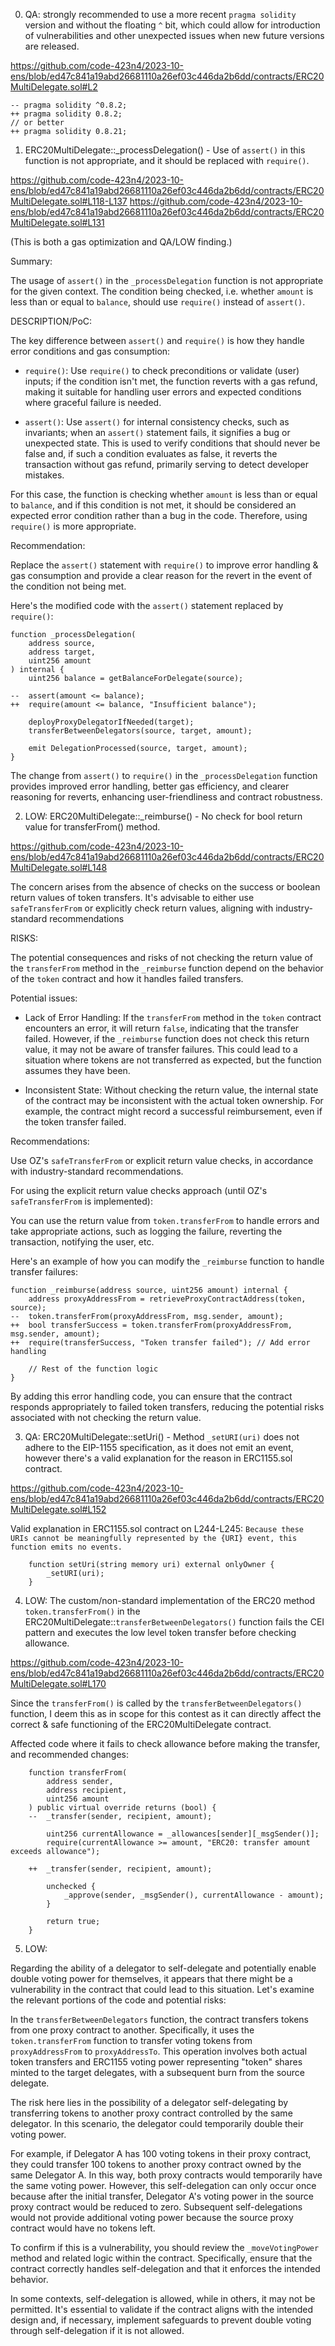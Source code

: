 0. QA: strongly recommended to use a more recent `pragma solidity` version and without the floating `^` bit, which could allow for introduction of vulnerabilities and other unexpected issues when new future versions are released.

https://github.com/code-423n4/2023-10-ens/blob/ed47c841a19abd26681110a26ef03c446da2b6dd/contracts/ERC20MultiDelegate.sol#L2

```solidity
-- pragma solidity ^0.8.2;
++ pragma solidity 0.8.2;
// or better
++ pragma solidity 0.8.21;
```

1. ERC20MultiDelegate::_processDelegation() - Use of `assert()` in this function is not appropriate, and it should be replaced with `require()`. 

https://github.com/code-423n4/2023-10-ens/blob/ed47c841a19abd26681110a26ef03c446da2b6dd/contracts/ERC20MultiDelegate.sol#L118-L137
https://github.com/code-423n4/2023-10-ens/blob/ed47c841a19abd26681110a26ef03c446da2b6dd/contracts/ERC20MultiDelegate.sol#L131

(This is both a gas optimization and QA/LOW finding.)

Summary:

The usage of `assert()` in the `_processDelegation` function is not appropriate for the given context. The condition being checked, i.e. whether `amount` is less than or equal to `balance`, should use `require()` instead of `assert()`.

DESCRIPTION/PoC:

The key difference between `assert()` and `require()` is how they handle error conditions and gas consumption:

- `require()`: Use `require()` to check preconditions or validate (user) inputs; if the condition isn't met, the function reverts with a gas refund, making it suitable for handling user errors and expected conditions where graceful failure is needed.

- `assert()`: Use `assert()` for internal consistency checks, such as invariants; when an `assert()` statement fails, it signifies a bug or unexpected state. 
This is used to verify conditions that should never be false and, if such a condition evaluates as false, it reverts the transaction without gas refund, primarily serving to detect developer mistakes.

For this case, the function is checking whether `amount` is less than or equal to `balance`, and if this condition is not met, it should be considered an expected error condition rather than a bug in the code. 
Therefore, using `require()` is more appropriate.
 
Recommendation:

Replace the `assert()` statement with `require()` to improve error handling & gas consumption and provide a clear reason for the revert in the event of the condition not being met.

Here's the modified code with the `assert()` statement replaced by `require()`:
```solidity
function _processDelegation(
    address source,
    address target,
    uint256 amount
) internal {
    uint256 balance = getBalanceForDelegate(source);

--  assert(amount <= balance);
++  require(amount <= balance, "Insufficient balance");

    deployProxyDelegatorIfNeeded(target);
    transferBetweenDelegators(source, target, amount);
    
    emit DelegationProcessed(source, target, amount);
}
```
The change from `assert()` to `require()` in the `_processDelegation` function provides improved error handling, better gas efficiency, and clearer reasoning for reverts, enhancing user-friendliness and contract robustness.


2. LOW: ERC20MultiDelegate::_reimburse() - No check for bool return value for transferFrom() method.

https://github.com/code-423n4/2023-10-ens/blob/ed47c841a19abd26681110a26ef03c446da2b6dd/contracts/ERC20MultiDelegate.sol#L148

The concern arises from the absence of checks on the success or boolean return values of token transfers. It's advisable to either use `safeTransferFrom` or explicitly check return values, aligning with industry-standard recommendations

RISKS:

The potential consequences and risks of not checking the return value of the `transferFrom` method in the `_reimburse` function depend on the behavior of the `token` contract and how it handles failed transfers. 

Potential issues:

- Lack of Error Handling: 
If the `transferFrom` method in the `token` contract encounters an error, it will return `false`, indicating that the transfer failed. 
However, if the `_reimburse` function does not check this return value, it may not be aware of transfer failures. This could lead to a situation where tokens are not transferred as expected, but the function assumes they have been.

- Inconsistent State: Without checking the return value, the internal state of the contract may be inconsistent with the actual token ownership. For example, the contract might record a successful reimbursement, even if the token transfer failed.

Recommendations:

Use OZ's `safeTransferFrom` or explicit return value checks, in accordance with industry-standard recommendations.

For using the explicit return value checks approach (until OZ's `safeTransferFrom` is implemented):

You can use the return value from `token.transferFrom` to handle errors and take appropriate actions, such as logging the failure, reverting the transaction, notifying the user, etc.

Here's an example of how you can modify the `_reimburse` function to handle transfer failures: 
```solidity
function _reimburse(address source, uint256 amount) internal {
    address proxyAddressFrom = retrieveProxyContractAddress(token, source);
--  token.transferFrom(proxyAddressFrom, msg.sender, amount);
++  bool transferSuccess = token.transferFrom(proxyAddressFrom, msg.sender, amount);
++  require(transferSuccess, "Token transfer failed"); // Add error handling

    // Rest of the function logic
}
```
By adding this error handling code, you can ensure that the contract responds appropriately to failed token transfers, reducing the potential risks associated with not checking the return value.


3. QA: ERC20MultiDelegate::setUri() - Method `_setURI(uri)` does not adhere to the EIP-1155 specification, as it does not emit an event, however there's a valid explanation for the reason in ERC1155.sol contract.

https://github.com/code-423n4/2023-10-ens/blob/ed47c841a19abd26681110a26ef03c446da2b6dd/contracts/ERC20MultiDelegate.sol#L152

Valid explanation in ERC1155.sol contract on L244-L245:
`Because these URIs cannot be meaningfully represented by the {URI} event, this function emits no events.`

```solidity
    function setUri(string memory uri) external onlyOwner {
        _setURI(uri);
    }
```

4. LOW: The custom/non-standard implementation of the ERC20 method `token.transferFrom()` in the ERC20MultiDelegate::`transferBetweenDelegators()` function fails the CEI pattern and executes the low level token transfer before checking allowance.

https://github.com/code-423n4/2023-10-ens/blob/ed47c841a19abd26681110a26ef03c446da2b6dd/contracts/ERC20MultiDelegate.sol#L170

Since the `transferFrom()` is called by the `transferBetweenDelegators()` function, I deem this as in scope for this contest as it can directly affect the correct & safe functioning of the ERC20MultiDelegate contract.

Affected code where it fails to check allowance before making the transfer, and recommended changes:
```solidity
    function transferFrom(
        address sender,
        address recipient,
        uint256 amount
    ) public virtual override returns (bool) {
    --  _transfer(sender, recipient, amount);

        uint256 currentAllowance = _allowances[sender][_msgSender()];
        require(currentAllowance >= amount, "ERC20: transfer amount exceeds allowance");
        
    ++  _transfer(sender, recipient, amount);
    
        unchecked {
            _approve(sender, _msgSender(), currentAllowance - amount);
        }

        return true;
    }
```
5. LOW:

Regarding the ability of a delegator to self-delegate and potentially enable double voting power for themselves, it appears that there might be a vulnerability in the contract that could lead to this situation. Let's examine the relevant portions of the code and potential risks:

In the `transferBetweenDelegators` function, the contract transfers tokens from one proxy contract to another. Specifically, it uses the `token.transferFrom` function to transfer voting tokens from `proxyAddressFrom` to `proxyAddressTo`. This operation involves both actual token transfers and ERC1155 voting power representing "token" shares minted to the target delegates, with a subsequent burn from the source delegate.

The risk here lies in the possibility of a delegator self-delegating by transferring tokens to another proxy contract controlled by the same delegator. In this scenario, the delegator could temporarily double their voting power.

For example, if Delegator A has 100 voting tokens in their proxy contract, they could transfer 100 tokens to another proxy contract owned by the same Delegator A. In this way, both proxy contracts would temporarily have the same voting power. However, this self-delegation can only occur once because after the initial transfer, Delegator A's voting power in the source proxy contract would be reduced to zero. Subsequent self-delegations would not provide additional voting power because the source proxy contract would have no tokens left.

To confirm if this is a vulnerability, you should review the `_moveVotingPower` method and related logic within the contract. Specifically, ensure that the contract correctly handles self-delegation and that it enforces the intended behavior.

In some contexts, self-delegation is allowed, while in others, it may not be permitted. It's essential to validate if the contract aligns with the intended design and, if necessary, implement safeguards to prevent double voting through self-delegation if it is not allowed.
